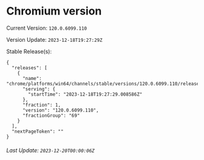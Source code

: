# Chromium version

Current Version: `120.0.6099.110`

Version Update: `2023-12-18T19:27:29Z`

Stable Release(s):
```
{
  "releases": [
    {
      "name": "chrome/platforms/win64/channels/stable/versions/120.0.6099.110/releases/1702927649",
      "serving": {
        "startTime": "2023-12-18T19:27:29.008586Z"
      },
      "fraction": 1,
      "version": "120.0.6099.110",
      "fractionGroup": "69"
    }
  ],
  "nextPageToken": ""
}
```

###### Last Update: `2023-12-20T00:00:06Z`
        